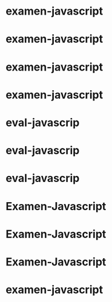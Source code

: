 # examen-javascript
# examen-javascript
# examen-javascript
# examen-javascript
# eval-javascrip
# eval-javascrip
# eval-javascrip
# Examen-Javascript
# Examen-Javascript
# Examen-Javascript
# examen-javascript
